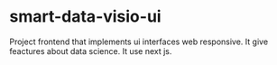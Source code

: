 # smart-data-visio-ui
Project frontend that implements ui interfaces web responsive. It give feactures about data science. It use next js.
